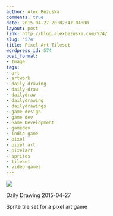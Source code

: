 ```yaml
---
author: Alex Bezuska
comments: true
date: 2015-04-27 20:02:47-04:00
layout: post
link: http://blog.alexbezuska.com/574/
slug: '574'
title: Pixel Art Tileset
wordpress_id: 574
post_format:
- Image
tags:
- art
- artwork
- daily drawing
- daily-draw
- dailydraw
- dailydrawing
- dailydrawings
- game design
- game dev
- Game Development
- gamedev
- indie game
- pixel
- pixel art
- pixelart
- sprites
- tileset
- video games
---
```


![](/images/2015/04/tumblr_nob10nweUi1u11b0ro1_1280.png)

Daily Drawing 2015-04-27

Sprite tile set for a pixel art game
